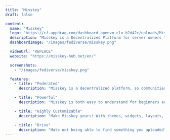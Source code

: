 ```yaml
---
title: "Misskey"
draft: false

content:
  name: "Misskey"
  logo: "https://cf.appdrag.com/dashboard-openvm-clo-b2d42c/uploads/Misskey-NMCz.png"
  description: "Misskey is a Decentralized Platform for server owners to make their instances of Misskey, and they can all talk to each other! There are large instances for the masses, smaller ones for groups, fandoms, and subcultures, and even instances just for individuals and their friends. Want to have even more control? You can make your instance on your server with relative ease, cutting ties with any large company that wants to spy on you and sell your data. Misskey is about community and sharing, not corporations and big tech. Have friends not on Misskey? No problem! Because Misskey is on the Fediverse (ActivityPub), you can interact with people on other platforms like Mastodon, PixelFed, PeerTube, and more!"
  dashboardImage: "/images/fediverse/misskey.png"

  videoUrl: "REPLACE"
  website: "https://misskey-hub.net/en/"

  screenshots:
    - "/images/fediverse/misskey.png"

  features:
    - title: "Federated"
      description: "Misskey is a decentralized platform, so communities on different servers can connect."

    - title: "Powerful"
      description: "Misskey is both easy to understand for beginners and has powerful features for advanced users."

    - title: "Highly Customizable"
      description: "Make Misskey yours! With themes, widgets, layouts, and more, you make Misskey just the way you like it."

    - title: "Drive"
      description: "Hate not being able to find something you uploaded? With Drive, you get managed and powerful cloud storage right in your social media!"
---
```

